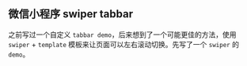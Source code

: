 ## 微信小程序 swiper tabbar
之前写过一个自定义 `tabbar demo`，后来想到了一个可能更佳的方法，使用 `swiper` + `template` 模板来让页面可以左右滚动切换。先写了一个 `swiper` 的 `demo`。
